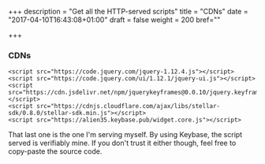 +++
description = "Get all the HTTP-served scripts"
title = "CDNs"
date = "2017-04-10T16:43:08+01:00"
draft = false
weight = 200
bref=""

+++

### CDNs

```
<script src="https://code.jquery.com/jquery-1.12.4.js"></script>
<script src="https://code.jquery.com/ui/1.12.1/jquery-ui.js"></script>
<script src="https://cdn.jsdelivr.net/npm/jquerykeyframes@0.0.10/jquery.keyframes.js"></script>
<script src="https://cdnjs.cloudflare.com/ajax/libs/stellar-sdk/0.8.0/stellar-sdk.min.js"></script>
<script src="https://alien35.keybase.pub/widget.core.js"></script>
```

That last one is the one I'm serving myself. By using Keybase, the script served is verifiably mine. If you don't trust
it either though, feel free to copy-paste the source code.
